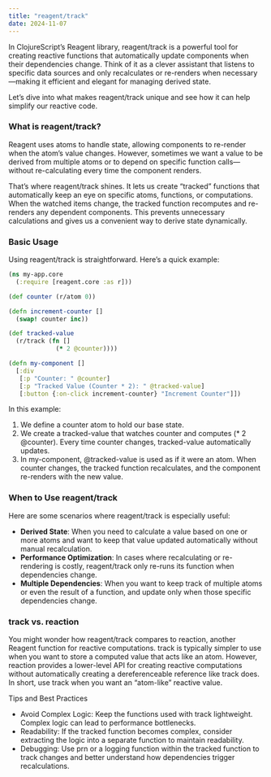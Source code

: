 ```yaml
---
title: "reagent/track"
date: 2024-11-07
---
```


In ClojureScript’s Reagent library, reagent/track is a powerful tool for creating reactive functions that automatically 
update components when their dependencies change. Think of it as a clever assistant that listens to specific data sources 
and only recalculates or re-renders when necessary—making it efficient and elegant for managing derived state.

Let’s dive into what makes reagent/track unique and see how it can help simplify our reactive code.

### What is reagent/track?

Reagent uses atoms to handle state, allowing components to re-render when the atom’s value changes. However, sometimes 
we want a value to be derived from multiple atoms or to depend on specific function calls—without re-calculating every 
time the component renders.

That’s where reagent/track shines. It lets us create “tracked” functions that automatically keep an eye on specific 
atoms, functions, or computations. When the watched items change, the tracked function recomputes and re-renders any 
dependent components. This prevents unnecessary calculations and gives us a convenient way to derive state dynamically.

### Basic Usage

Using reagent/track is straightforward. Here’s a quick example:

```clojure
(ns my-app.core
  (:require [reagent.core :as r]))

(def counter (r/atom 0))

(defn increment-counter []
  (swap! counter inc))

(def tracked-value
  (r/track (fn []
             (* 2 @counter))))

(defn my-component []
  [:div
   [:p "Counter: " @counter]
   [:p "Tracked Value (Counter * 2): " @tracked-value]
   [:button {:on-click increment-counter} "Increment Counter"]])
```

In this example:
1.	We define a counter atom to hold our base state.
2.	We create a tracked-value that watches counter and computes (* 2 @counter). Every time counter changes, tracked-value 
automatically updates.
3.	In my-component, @tracked-value is used as if it were an atom. When counter changes, the tracked function recalculates, 
and the component re-renders with the new value.


### When to Use reagent/track

Here are some scenarios where reagent/track is especially useful:
- **Derived State**: When you need to calculate a value based on one or more atoms and want to keep that value updated 
automatically without manual recalculation.
- **Performance Optimization**: In cases where recalculating or re-rendering is costly, reagent/track only re-runs its 
function when dependencies change.
- **Multiple Dependencies**: When you want to keep track of multiple atoms or even the result of a function, and update 
only when those specific dependencies change.

### track vs. reaction

You might wonder how reagent/track compares to reaction, another Reagent function for reactive computations. track is 
typically simpler to use when you want to store a computed value that acts like an atom. However, reaction provides a 
lower-level API for creating reactive computations without automatically creating a dereferenceable reference like track 
does. In short, use track when you want an “atom-like” reactive value.

Tips and Best Practices

- Avoid Complex Logic: Keep the functions used with track lightweight. Complex logic can lead to performance bottlenecks.
- Readability: If the tracked function becomes complex, consider extracting the logic into a separate function to 
maintain readability.
- Debugging: Use prn or a logging function within the tracked function to track changes and better understand how 
dependencies trigger recalculations.